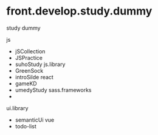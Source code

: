# front.develop.study.dummy
study dummy

js
  - jSCollection
  - JSPractice
  - suhoStudy
js.library
  - GreenSock
  - introSilde
react
  - gameKD
  - umedyStudy
sass.frameworks
  -
ui.library
  - semanticUi
vue
  - todo-list

